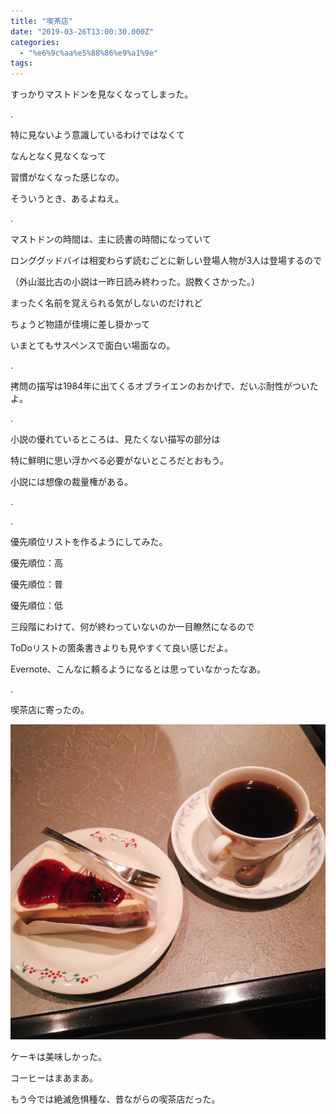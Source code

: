```yaml
---
title: "喫茶店"
date: "2019-03-26T13:00:30.000Z"
categories: 
  - "%e6%9c%aa%e5%88%86%e9%a1%9e"
tags: 
---
```


すっかりマストドンを見なくなってしまった。

.

特に見ないよう意識しているわけではなくて

なんとなく見なくなって

習慣がなくなった感じなの。

そういうとき、あるよねえ。

.

マストドンの時間は、主に読書の時間になっていて

ロンググッドバイは相変わらず読むごとに新しい登場人物が3人は登場するので

（外山滋比古の小説は一昨日読み終わった。説教くさかった。）

まったく名前を覚えられる気がしないのだけれど

ちょうど物語が佳境に差し掛かって

いまとてもサスペンスで面白い場面なの。

.

拷問の描写は1984年に出てくるオブライエンのおかげで、だいぶ耐性がついたよ。

.

小説の優れているところは、見たくない描写の部分は

特に鮮明に思い浮かべる必要がないところだとおもう。

小説には想像の裁量権がある。

.

.

優先順位リストを作るようにしてみた。

優先順位：高

優先順位：普

優先順位：低

三段階にわけて、何が終わっていないのか一目瞭然になるので

ToDoリストの箇条書きよりも見やすくて良い感じだよ。

Evernote、こんなに頼るようになるとは思っていなかったなあ。

.

喫茶店に寄ったの。

![](images/2019-03-26-18-01-58536392900870054286.jpg)

ケーキは美味しかった。

コーヒーはまあまあ。

もう今では絶滅危惧種な、昔ながらの喫茶店だった。
